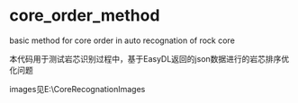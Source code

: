 ﻿# core_order_method
basic method for core order in auto recognation of rock core


本代码用于测试岩芯识别过程中，基于EasyDL返回的json数据进行的岩芯排序优化问题


images见E:\CoreRecognationImages
